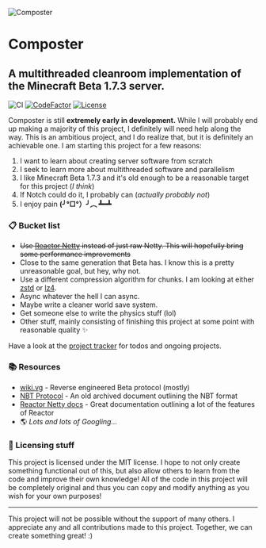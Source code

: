 ![Composter](https://i.imgur.com/uZATZq4.png)
# Composter
## A multithreaded cleanroom implementation of the Minecraft Beta 1.7.3 server.
![CI](https://github.com/nkomarn/composter/workflows/Java%20CI/badge.svg) [![CodeFactor](https://www.codefactor.io/repository/github/nkomarn/composter/badge)](https://www.codefactor.io/repository/github/nkomarn/composter) [![License](https://img.shields.io/badge/license-MIT-brightgreen.svg)](https://github.com/nkomarn/Harbor/blob/master/LICENSE)

Composter is still **extremely early in development.** While I will probably end up making a majority of this project, I definitely will need help along the way. This is an ambitious project, and I do realize that, but it is definitely an achievable one. I am starting this project for a few reasons:
1. I want to learn about creating server software from scratch
2. I seek to learn more about multithreaded software and parallelism
3. I like Minecraft Beta 1.7.3 and it's old enough to be a reasonable target for this project (*I think*)
4. If Notch could do it, I probably can (*actually probably not*)
5. I enjoy pain **(╯°□°）╯︵ ┻━┻**

### 📋 Bucket list
* ~~Use [Reactor Netty](https://github.com/reactor/reactor-netty) instead of just raw Netty. This will hopefully bring some performance improvements~~
* Close to the same generation that Beta has. I know this is a pretty unreasonable goal, but hey, why not.
* Use a different compression algorithm for chunks. I am looking at either [zstd](https://facebook.github.io/zstd/) or [lz4](https://github.com/lz4/lz4).
* Async whatever the hell I can async.
* Maybe write a cleaner world save system.
* Get someone else to write the physics stuff (lol)
* Other stuff, mainly consisting of finishing this project at some point with reasonable quality ✨

Have a look at the [project tracker](https://github.com/nkomarn/Composter/projects/1) for todos and ongoing projects.

### 📚 Resources 
* [wiki.vg](https://wiki.vg/index.php?title=Protocol&oldid=689) - Reverse engineered Beta protocol (mostly)
* [NBT Protocol](https://web.archive.org/web/20110204151459/http://www.minecraft.net/docs/NBT.txt) - An old archived document outlining the NBT format
* [Reactor Netty docs](https://projectreactor.io/docs/netty/release/reference/index.html#tcp-server) - Great documentation outlining a lot of the features of Reactor
* 🌎 *Lots and lots of Googling...*

### 📰 Licensing stuff
This project is licensed under the MIT license. I hope to not only create something functional out of this, but also allow others to learn from the code and improve their own knowledge! All of the code in this project will be completely original and thus you can copy and modify anything as you wish for your own purposes!

---

This project will not be possible without the support of many others. I appreciate any and all contributions made to this project. Together, we can create something great! :)
